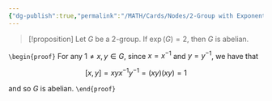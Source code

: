 ```yaml
---
{"dg-publish":true,"permalink":"/MATH/Cards/Nodes/2-Group with Exponent 2 is Abelian/","dgPassFrontmatter":true}
---
```



> [!proposition]
> Let $G$ be a $2$-group. If $\exp(G)=2$, then $G$ is abelian.

`\begin{proof}`
For any $1\neq x,y\in G$, since $x=x^{-1}$ and $y=y^{-1}$, we have that 

$$[x,y]=xyx^{-1}y^{-1}=(xy)(xy)=1$$

and so $G$ is abelian.
`\end{proof}`